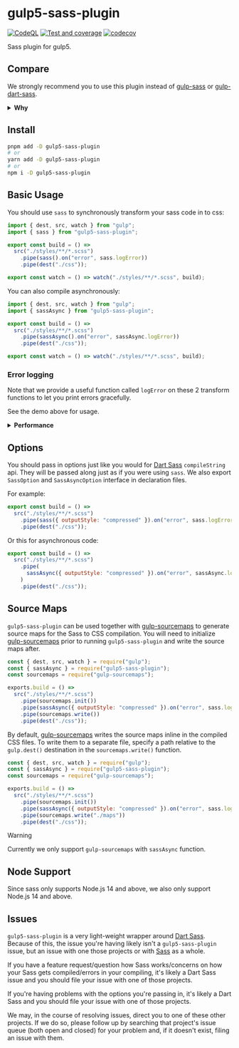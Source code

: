 # gulp5-sass-plugin

<!-- markdownlint-disable no-inline-html -->

[![CodeQL](https://github.com/Mister-Hope/gulp-sass/actions/workflows/codeql-analysis.yml/badge.svg)](https://github.com/Mister-Hope/gulp-sass/actions/workflows/codeql-analysis.yml) [![Test and coverage](https://github.com/Mister-Hope/gulp-sass/actions/workflows/test.yml/badge.svg)](https://github.com/Mister-Hope/gulp-sass/actions/workflows/test.yml) [![codecov](https://codecov.io/gh/Mister-Hope/gulp-sass/branch/main/graph/badge.svg?token=413OUJ2PSJ)](https://codecov.io/gh/Mister-Hope/gulp-sass)

Sass plugin for gulp5.

## Compare

We strongly recommend you to use this plugin instead of [gulp-sass][] or [gulp-dart-sass][].

<details>
<summary><strong>Why</strong></summary>

### gulp-sass

[gulp-sass][] is still using node-sass by default, and it has been deprecated for quite a long while.

Also, node-sass will take a long time to built during installation.

### gulp-dart-sass

[gulp-dart-sass][] is just forking the above project and changed it's deps, while it:

- just remove sourcemap and pipe tests
- still remain the old deps

### gulp5-sass-plugin

It's a totally rewrite version in typescript. It has:

- Uses new `compile` api
- Option interface, and will provide autocomplete and validate (with IDE support like VSCode)
- Code quality test and 100% test coverage

</details>

## Install

```sh
pnpm add -D gulp5-sass-plugin
# or
yarn add -D gulp5-sass-plugin
# or
npm i -D gulp5-sass-plugin
```

## Basic Usage

You should use `sass` to synchronously transform your sass code in to css:

```js
import { dest, src, watch } from "gulp";
import { sass } from "gulp5-sass-plugin";

export const build = () =>
  src("./styles/**/*.scss")
    .pipe(sass().on("error", sass.logError))
    .pipe(dest("./css"));

export const watch = () => watch("./styles/**/*.scss", build);
```

You can also compile asynchronously:

```js
import { dest, src, watch } from "gulp";
import { sassAsync } from "gulp5-sass-plugin";

export const build = () =>
  src("./styles/**/*.scss")
    .pipe(sassAsync().on("error", sassAsync.logError))
    .pipe(dest("./css"));

export const watch = () => watch("./styles/**/*.scss", build);
```

### Error logging

Note that we provide a useful function called `logError` on these 2 transform functions to let you print errors gracefully.

See the demo above for usage.

<details>
<summary><strong>Performance</strong></summary>

Note that **synchronous compilation is twice as fast as asynchronous compilation** by default, due to the overhead of asynchronous callbacks. To avoid this overhead, you can use the [`fibers`](https://www.npmjs.com/package/fibers) package to call asynchronous importers from the synchronous code path. To enable this, pass the `Fiber` class to the `fiber` option:

```js
const { dest, src, watch } = require("gulp");
const { sass } = require("gulp5-sass-plugin");
const fiber = require("fibers");

const build = () =>
  src("./styles/**/*.scss")
    .pipe(sass({ fiber }).on("error", sass.logError))
    .pipe(dest("./css"));

exports.build = build;
exports.watch = () => watch("./styles/**/*.scss", build);
```

</details>

## Options

You should pass in options just like you would for [Dart Sass][] `compileString` api. They will be passed along just as if you were using `sass`. We also export `SassOption` and `SassAsyncOption` interface in declaration files.

For example:

```js
export const build = () =>
  src("./styles/**/*.scss")
    .pipe(sass({ outputStyle: "compressed" }).on("error", sass.logError))
    .pipe(dest("./css"));
```

Or this for asynchronous code:

```js
export const build = () =>
  src("./styles/**/*.scss")
    .pipe(
      sassAsync({ outputStyle: "compressed" }).on("error", sassAsync.logError),
    )
    .pipe(dest("./css"));
```

## Source Maps

`gulp5-sass-plugin` can be used together with [gulp-sourcemaps](https://github.com/floridoo/gulp-sourcemaps) to generate source maps for the Sass to CSS compilation. You will need to initialize [gulp-sourcemaps](https://github.com/floridoo/gulp-sourcemaps) prior to running `gulp5-sass-plugin` and write the source maps after.

```js
const { dest, src, watch } = require("gulp");
const { sassAsync } = require("gulp5-sass-plugin");
const sourcemaps = require("gulp-sourcemaps");

exports.build = () =>
  src("./styles/**/*.scss")
    .pipe(sourcemaps.init())
    .pipe(sassAsync({ outputStyle: "compressed" }).on("error", sass.logError))
    .pipe(sourcemaps.write())
    .pipe(dest("./css"));
```

By default, [gulp-sourcemaps](https://github.com/floridoo/gulp-sourcemaps) writes the source maps inline in the compiled CSS files. To write them to a separate file, specify a path relative to the `gulp.dest()` destination in the `sourcemaps.write()` function.

```js
const { dest, src, watch } = require("gulp");
const { sassAsync } = require("gulp5-sass-plugin");
const sourcemaps = require("gulp-sourcemaps");

exports.build = () =>
  src("./styles/**/*.scss")
    .pipe(sourcemaps.init())
    .pipe(sassAsync({ outputStyle: "compressed" }).on("error", sass.logError))
    .pipe(sourcemaps.write("./maps"))
    .pipe(dest("./css"));
```

> [!Warning]
> Currently we only support `gulp-sourcemaps` with `sassAsync` function.

## Node Support

Since sass only supports Node.js 14 and above, we also only support Node.js 14 and above.

## Issues

`gulp5-sass-plugin` is a very light-weight wrapper around [Dart Sass][]. Because of this, the issue you're having likely isn't a `gulp5-sass-plugin` issue, but an issue with one those projects or with [Sass][] as a whole.

If you have a feature request/question how Sass works/concerns on how your Sass gets compiled/errors in your compiling, it's likely a Dart Sass issue and you should file your issue with one of those projects.

If you're having problems with the options you're passing in, it's likely a Dart Sass and you should file your issue with one of those projects.

We may, in the course of resolving issues, direct you to one of these other projects. If we do so, please follow up by searching that project's issue queue (both open and closed) for your problem and, if it doesn't exist, filing an issue with them.

[sass]: https://sass-lang.com
[dart sass]: https://github.com/sass/dart-sass
[gulp-sass]: https://www.npmjs.com/package/gulp-sass
[gulp-dart-sass]: https://www.npmjs.com/package/gulp-dart-sass
